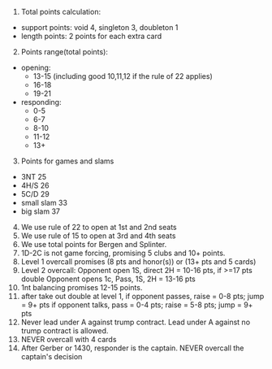 
1. Total points calculation:
  * support points: void 4, singleton 3, doubleton 1
  * length points: 2 points for each extra card 
2. Points range(total points):
  * opening:
  	* 13-15 (including good 10,11,12 if the rule of 22 applies)
    * 16-18
    * 19-21	
  * responding:
    * 0-5 
    * 6-7
    * 8-10
    * 11-12
    * 13+
3. Points for games and slams
  * 3NT 25
  * 4H/S 26
  * 5C/D 29
  * small slam 33
  * big slam 37
4. We use rule of 22 to open at 1st and 2nd seats
5. We use rule of 15 to open at 3rd and 4th seats
6. We use total points for Bergen and Splinter.
7. 1D-2C is not game forcing, promising 5 clubs and 10+ points.
8. Level 1 overcall promises (8 pts and honor(s)) or (13+ pts and 5 cards)
9. Level 2 overcall:
   Opponent open 1S, direct 2H = 10-16 pts, if >=17 pts double
   Opponent opens 1c, Pass, 1S, 2H = 13-16 pts 
10. 1nt balancing promises 12-15 points.
11. after take out double at level 1, 
   if opponent passes, raise = 0-8 pts; jump = 9+ pts 
   if opponent talks, pass = 0-4 pts; raise = 5-8 pts; jump = 9+ pts
12. Never lead under A against trump contract. 
    Lead under A against no trump contract is allowed.
13. NEVER overcall with 4 cards
14. After Gerber or 1430, responder is the captain. NEVER overcall the captain's decision

